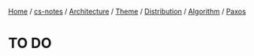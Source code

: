 [Home](https://mengxianbin.github.io) /
[cs-notes](https://mengxianbin.github.io/cs-notes/site) /
[Architecture](https://mengxianbin.github.io/cs-notes/site/Architecture) /
[Theme](https://mengxianbin.github.io/cs-notes/site/Architecture/Theme) /
[Distribution](https://mengxianbin.github.io/cs-notes/site/Architecture/Theme/Distribution) /
[Algorithm](https://mengxianbin.github.io/cs-notes/site/Architecture/Theme/Distribution/Algorithm) /
[Paxos](https://mengxianbin.github.io/cs-notes/site/Architecture/Theme/Distribution/Algorithm/Paxos)

# TO DO
